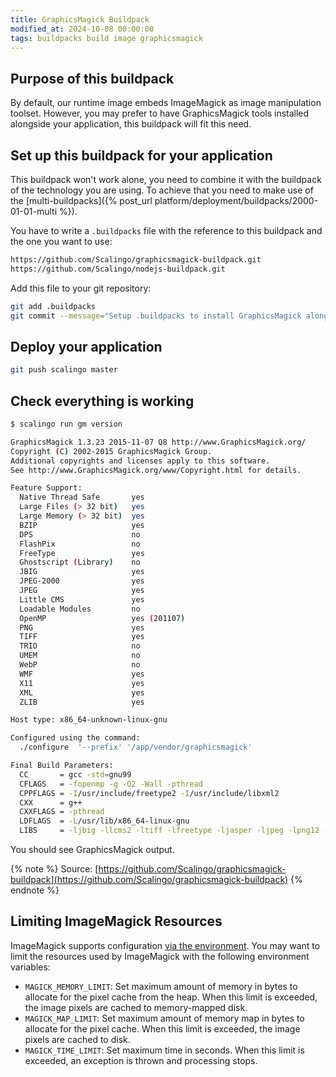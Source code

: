```yaml
---
title: GraphicsMagick Buildpack
modified_at: 2024-10-08 00:00:00
tags: buildpacks build image graphicsmagick
---
```


## Purpose of this buildpack

By default, our runtime image embeds ImageMagick as image manipulation toolset.
However, you may prefer to have GraphicsMagick tools installed alongside your
application, this buildpack will fit this need.

## Set up this buildpack for your application

This buildpack won't work alone, you need to combine it with the buildpack of the technology you are using. To achieve that you need to make use of the [multi-buildpacks]({% post_url platform/deployment/buildpacks/2000-01-01-multi %}).

You have to write a `.buildpacks` file with the reference to this buildpack and the one
you want to use:

```bash
https://github.com/Scalingo/graphicsmagick-buildpack.git
https://github.com/Scalingo/nodejs-buildpack.git
```

Add this file to your git repository:

```bash
git add .buildpacks
git commit --message="Setup .buildpacks to install GraphicsMagick alongside the application on Scalingo"
```

## Deploy your application

```bash
git push scalingo master
```

## Check everything is working

```bash
$ scalingo run gm version

GraphicsMagick 1.3.23 2015-11-07 Q8 http://www.GraphicsMagick.org/
Copyright (C) 2002-2015 GraphicsMagick Group.
Additional copyrights and licenses apply to this software.
See http://www.GraphicsMagick.org/www/Copyright.html for details.

Feature Support:
  Native Thread Safe       yes
  Large Files (> 32 bit)   yes
  Large Memory (> 32 bit)  yes
  BZIP                     yes
  DPS                      no
  FlashPix                 no
  FreeType                 yes
  Ghostscript (Library)    no
  JBIG                     yes
  JPEG-2000                yes
  JPEG                     yes
  Little CMS               yes
  Loadable Modules         no
  OpenMP                   yes (201107)
  PNG                      yes
  TIFF                     yes
  TRIO                     no
  UMEM                     no
  WebP                     no
  WMF                      yes
  X11                      yes
  XML                      yes
  ZLIB                     yes

Host type: x86_64-unknown-linux-gnu

Configured using the command:
  ./configure  '--prefix' '/app/vendor/graphicsmagick'

Final Build Parameters:
  CC       = gcc -std=gnu99
  CFLAGS   = -fopenmp -g -O2 -Wall -pthread
  CPPFLAGS = -I/usr/include/freetype2 -I/usr/include/libxml2
  CXX      = g++
  CXXFLAGS = -pthread
  LDFLAGS  = -L/usr/lib/x86_64-linux-gnu
  LIBS     = -ljbig -llcms2 -ltiff -lfreetype -ljasper -ljpeg -lpng12 -lwmflite -lXext -lSM -lICE -lX11 -llzma -lbz2 -lxml2 -lz -lm -lgomp -lpthread
```

You should see GraphicsMagick output.

{% note %}
  Source: [https://github.com/Scalingo/graphicsmagick-buildpack](https://github.com/Scalingo/graphicsmagick-buildpack)
{% endnote %}

## Limiting ImageMagick Resources

ImageMagick supports configuration [via the environment](https://www.imagemagick.org/script/resources.php#environment). You may want to limit the resources used by ImageMagick with the following environment variables:
* `MAGICK_MEMORY_LIMIT`: Set maximum amount of memory in bytes to allocate for the pixel cache from the heap. When this limit is exceeded, the image pixels are cached to memory-mapped disk.
* `MAGICK_MAP_LIMIT`: Set maximum amount of memory map in bytes to allocate for the pixel cache. When this limit is exceeded, the image pixels are cached to disk.
* `MAGICK_TIME_LIMIT`: Set maximum time in seconds. When this limit is exceeded, an exception is thrown and processing stops.
